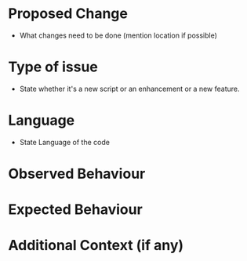 
# Proposed Change
- What changes need to be done (mention location if possible)

# Type of issue
- State whether it's a new script or an enhancement or a new feature.

# Language
- State Language of the code

# Observed Behaviour

# Expected Behaviour

# Additional Context (if any)
